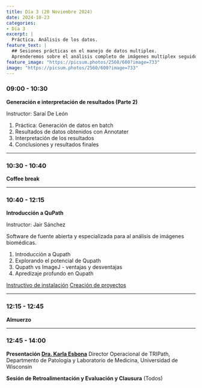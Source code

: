 ```yaml
---
title: Día 3 (20 Noviembre 2024)
date: 2024-10-23
categories:
- Día 3
excerpt: |
  Práctica. Análisis de los datos.
feature_text: |
  ## Sesiones prácticas en el manejo de datos multiplex.
  Aprenderemos sobre el análisis completo de imágenes multiplex seguido de una charla de la Dra. Karla Esbona.
feature_image: "https://picsum.photos/2560/600?image=733"
image: "https://picsum.photos/2560/600?image=733"
---
```


### 09:00 - 10:30  
**Generación e interpretación de resultados (Parte 2)**

Instructor: Saraí De León

1. Práctica: Generación de datos en batch
2. Resultados de datos obtenidos con Annotater
3. Interpretación de los resultados
4. Conclusiones y resultados finales

---

### 10:30 - 10:40  
**Coffee break**

---

### 10:40 - 12:15  
**Introducción a QuPath**

Instructor: Jair Sánchez

Software de fuente abierta y especializada para al análisis de imágenes biomédicas.
1. Introducción a Qupath
2. Explorando el potencial de Qupath
3. Qupath vs ImageJ - ventajas y desventajas
4. Apredizaje profundo en Qupath

[Instructivo de instalación](https://acnilo.github.io/202411_LNMA_IA-mIF//qupath/2024/10/25/aInstallQupath/)
[Creación de proyectos](https://acnilo.github.io/202411_LNMA_IA-mIF//qupath/2024/10/25/QupathProjects/)
   
---

### 12:15 - 12:45 
**Almuerzo**

---

### 12:45 - 14:00
**Presentación [Dra. Karla Esbona](https://www.linkedin.com/in/karla-esbona-8133736b)**
Director Operacional de TRIPath, Departmento de Patología y Laboratorio de Medicina, Universidad de Wisconsin


**Sesión de Retroalimentación y Evaluación y Clausura**
(Todos)

